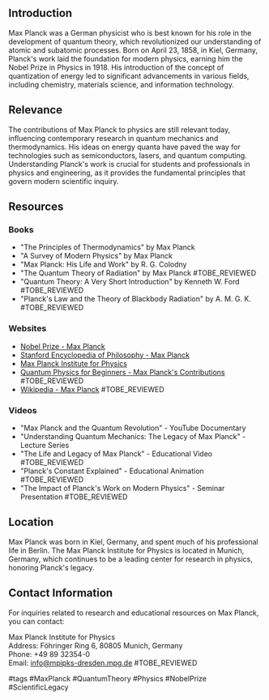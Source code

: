 ## Introduction
Max Planck was a German physicist who is best known for his role in the development of quantum theory, which revolutionized our understanding of atomic and subatomic processes. Born on April 23, 1858, in Kiel, Germany, Planck's work laid the foundation for modern physics, earning him the Nobel Prize in Physics in 1918. His introduction of the concept of quantization of energy led to significant advancements in various fields, including chemistry, materials science, and information technology.

## Relevance
The contributions of Max Planck to physics are still relevant today, influencing contemporary research in quantum mechanics and thermodynamics. His ideas on energy quanta have paved the way for technologies such as semiconductors, lasers, and quantum computing. Understanding Planck's work is crucial for students and professionals in physics and engineering, as it provides the fundamental principles that govern modern scientific inquiry.

## Resources

### Books
- "The Principles of Thermodynamics" by Max Planck
- "A Survey of Modern Physics" by Max Planck
- "Max Planck: His Life and Work" by R. G. Colodny
- "The Quantum Theory of Radiation" by Max Planck #TOBE_REVIEWED
- "Quantum Theory: A Very Short Introduction" by Kenneth W. Ford #TOBE_REVIEWED
- "Planck's Law and the Theory of Blackbody Radiation" by A. M. G. K. #TOBE_REVIEWED

### Websites
- [Nobel Prize - Max Planck](https://www.nobelprize.org/prizes/physics/1918/planck/facts/)
- [Stanford Encyclopedia of Philosophy - Max Planck](https://plato.stanford.edu/entries/qm-planck/)
- [Max Planck Institute for Physics](https://www.mpg.de/physics)
- [Quantum Physics for Beginners - Max Planck's Contributions](https://www.quantumphysicsbeginners.com/max-planck) #TOBE_REVIEWED
- [Wikipedia - Max Planck](https://en.wikipedia.org/wiki/Max_Planck) #TOBE_REVIEWED

### Videos
- "Max Planck and the Quantum Revolution" - YouTube Documentary
- "Understanding Quantum Mechanics: The Legacy of Max Planck" - Lecture Series
- "The Life and Legacy of Max Planck" - Educational Video #TOBE_REVIEWED
- "Planck's Constant Explained" - Educational Animation #TOBE_REVIEWED
- "The Impact of Planck's Work on Modern Physics" - Seminar Presentation #TOBE_REVIEWED

## Location
Max Planck was born in Kiel, Germany, and spent much of his professional life in Berlin. The Max Planck Institute for Physics is located in Munich, Germany, which continues to be a leading center for research in physics, honoring Planck's legacy.

## Contact Information
For inquiries related to research and educational resources on Max Planck, you can contact:

Max Planck Institute for Physics  
Address: Föhringer Ring 6, 80805 Munich, Germany  
Phone: +49 89 32354-0  
Email: info@mpipks-dresden.mpg.de #TOBE_REVIEWED

#tags 
#MaxPlanck #QuantumTheory #Physics #NobelPrize #ScientificLegacy
